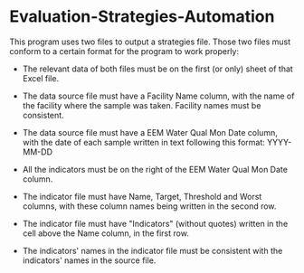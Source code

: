 # Evaluation-Strategies-Automation

This program uses two files to output a strategies file. Those two files must conform to a certain format for the program to work properly:

* The relevant data of both files must be on the first (or only) sheet of that Excel file.
* The data source file must have a Facility Name column, with the name of the facility where the sample was taken. Facility names must be consistent.
* The data source file must have a EEM Water Qual Mon Date column, with the date of each sample written in text following this format: YYYY-MM-DD
* All the indicators must be on the right of the EEM Water Qual Mon Date column.

* The indicator file must have Name, Target, Threshold and Worst columns, with these column names being written in the second row.
* The indicator file must have "Indicators" (without quotes) written in the cell above the Name column, in the first row.
* The indicators' names in the indicator file must be consistent with the indicators' names in the source file.